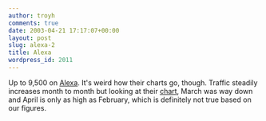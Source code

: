 ```yaml
---
author: troyh
comments: true
date: 2003-04-21 17:17:07+00:00
layout: post
slug: alexa-2
title: Alexa
wordpress_id: 2011
---
```


Up to 9,500 on [Alexa](http://www.alexa.com/data/details?url=recipezaar.com). It's weird how their charts go, though. Traffic steadily increases month to month but looking at their [chart](http://www.alexa.com/data/details/traffic_details?q=&url=recipezaar.com), March was way down and April is only as high as February, which is definitely not true based on our figures.
